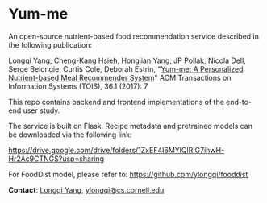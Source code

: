 # Yum-me
An open-source nutrient-based food recommendation service described in the following publication:

Longqi Yang, Cheng-Kang Hsieh, Hongjian Yang, JP Pollak, Nicola Dell, Serge Belongie, Curtis Cole, Deborah Estrin, "[Yum-me: A Personalized Nutrient-based Meal Recommender System](http://www.cs.cornell.edu/~ylongqi/publication/tois17/)" ACM Transactions on Information Systems (TOIS), 36.1 (2017): 7.

This repo contains backend and frontend implementations of the end-to-end user study. 

The service is built on Flask. Recipe metadata and pretrained models can be downloaded via the following link:

https://drive.google.com/drive/folders/1ZxEF4I6MYlQlRIG7ihwH-Hr2Ac9CTNGS?usp=sharing

For FoodDist model, please refer to: https://github.com/ylongqi/fooddist 

**Contact**: [Longqi Yang](http://www.cs.cornell.edu/~ylongqi), ylongqi@cs.cornell.edu
